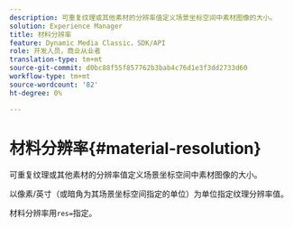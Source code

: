 ```yaml
---
description: 可重复纹理或其他素材的分辨率值定义场景坐标空间中素材图像的大小。
solution: Experience Manager
title: 材料分辨率
feature: Dynamic Media Classic，SDK/API
role: 开发人员，商业从业者
translation-type: tm+mt
source-git-commit: d0bc88f55f857762b3bab4c76d1e3f3dd2733d60
workflow-type: tm+mt
source-wordcount: '82'
ht-degree: 0%

---
```



# 材料分辨率{#material-resolution}

可重复纹理或其他素材的分辨率值定义场景坐标空间中素材图像的大小。

以像素/英寸（或暗角为其场景坐标空间指定的单位）为单位指定纹理分辨率值。

材料分辨率用`res=`指定。
